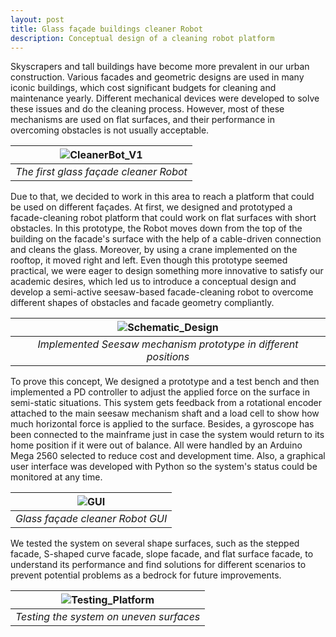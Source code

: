 ```yaml
---
layout: post
title: Glass façade buildings cleaner Robot
description: Conceptual design of a cleaning robot platform
---
```


Skyscrapers and tall buildings have become more prevalent in our urban construction. Various facades and geometric designs are used in many iconic buildings, which cost significant budgets for cleaning and maintenance yearly. Different mechanical devices were developed to solve these issues and do the cleaning process. However, most of these mechanisms are used on flat surfaces, and their performance in overcoming obstacles is not usually acceptable.

|![CleanerBot_V1](https://alireza-kargar.github.io/assets/CleanerBot/CleanerBot_1.png)|
|:-:|
|*The first glass façade cleaner Robot*|

Due to that, we decided to work in this area to reach a platform that could be used on different façades. At first, we designed and prototyped a facade-cleaning robot platform that could work on flat surfaces with short obstacles. In this prototype, the Robot moves down from the top of the building on the facade's surface with the help of a cable-driven connection and cleans the glass. Moreover, by using a crane implemented on the rooftop, it moved right and left.
Even though this prototype seemed practical, we were eager to design something more innovative to satisfy our academic desires, which led us to introduce a conceptual design and develop a semi-active seesaw-based facade-cleaning robot to overcome different shapes of obstacles and facade geometry compliantly.

|![Schematic_Design](https://alireza-kargar.github.io/assets/CleanerBot/CleanerBot_2.PNG)|
|:-:|
|*Implemented Seesaw mechanism prototype in different positions*|

To prove this concept, We designed a prototype and a test bench and then implemented a PD controller to adjust the applied force on the surface in semi-static situations. This system gets feedback from a rotational encoder attached to the main seesaw mechanism shaft and a load cell to show how much horizontal force is applied to the surface. Besides, a gyroscope has been connected to the mainframe just in case the system would return to its home position if it were out of balance. All were handled by an Arduino Mega 2560 selected to reduce cost and development time. Also, a graphical user interface was developed with Python so the system's status could be monitored at any time.

|![GUI](https://alireza-kargar.github.io/assets/CleanerBot/GUI.png)|
|:-:|
|*Glass façade cleaner Robot GUI*|

We tested the system on several shape surfaces, such as the stepped facade, S-shaped curve facade, slope facade, and flat surface facade, to understand its performance and find solutions for different scenarios to prevent potential problems as a bedrock for future improvements.

|![Testing_Platform](https://alireza-kargar.github.io/assets/CleanerBot/SurfacesTest.PNG)|
|:-:|
|*Testing the system on uneven surfaces*|
